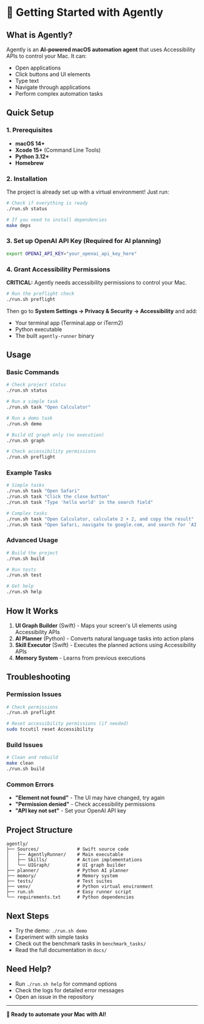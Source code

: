 # 🚀 Getting Started with Agently

## What is Agently?

Agently is an **AI-powered macOS automation agent** that uses Accessibility APIs to control your Mac. It can:

- Open applications
- Click buttons and UI elements
- Type text
- Navigate through applications
- Perform complex automation tasks

## Quick Setup

### 1. Prerequisites
- **macOS 14+**
- **Xcode 15+** (Command Line Tools)
- **Python 3.12+**
- **Homebrew**

### 2. Installation

The project is already set up with a virtual environment! Just run:

```bash
# Check if everything is ready
./run.sh status

# If you need to install dependencies
make deps
```

### 3. Set up OpenAI API Key (Required for AI planning)

```bash
export OPENAI_API_KEY="your_openai_api_key_here"
```

### 4. Grant Accessibility Permissions

**CRITICAL:** Agently needs accessibility permissions to control your Mac.

```bash
# Run the preflight check
./run.sh preflight
```

Then go to **System Settings → Privacy & Security → Accessibility** and add:
- Your terminal app (Terminal.app or iTerm2)
- Python executable
- The built `agently-runner` binary

## Usage

### Basic Commands

```bash
# Check project status
./run.sh status

# Run a simple task
./run.sh task "Open Calculator"

# Run a demo task
./run.sh demo

# Build UI graph only (no execution)
./run.sh graph

# Check accessibility permissions
./run.sh preflight
```

### Example Tasks

```bash
# Simple tasks
./run.sh task "Open Safari"
./run.sh task "Click the close button"
./run.sh task "Type 'hello world' in the search field"

# Complex tasks
./run.sh task "Open Calculator, calculate 2 + 2, and copy the result"
./run.sh task "Open Safari, navigate to google.com, and search for 'AI agents'"
```

### Advanced Usage

```bash
# Build the project
./run.sh build

# Run tests
./run.sh test

# Get help
./run.sh help
```

## How It Works

1. **UI Graph Builder** (Swift) - Maps your screen's UI elements using Accessibility APIs
2. **AI Planner** (Python) - Converts natural language tasks into action plans
3. **Skill Executor** (Swift) - Executes the planned actions using Accessibility APIs
4. **Memory System** - Learns from previous executions

## Troubleshooting

### Permission Issues
```bash
# Check permissions
./run.sh preflight

# Reset accessibility permissions (if needed)
sudo tccutil reset Accessibility
```

### Build Issues
```bash
# Clean and rebuild
make clean
./run.sh build
```

### Common Errors
- **"Element not found"** - The UI may have changed, try again
- **"Permission denied"** - Check accessibility permissions
- **"API key not set"** - Set your OpenAI API key

## Project Structure

```
agently/
├── Sources/              # Swift source code
│   ├── AgentlyRunner/    # Main executable
│   ├── Skills/           # Action implementations
│   └── UIGraph/          # UI graph builder
├── planner/              # Python AI planner
├── memory/               # Memory system
├── tests/                # Test suites
├── venv/                 # Python virtual environment
├── run.sh                # Easy runner script
└── requirements.txt      # Python dependencies
```

## Next Steps

- Try the demo: `./run.sh demo`
- Experiment with simple tasks
- Check out the benchmark tasks in `benchmark_tasks/`
- Read the full documentation in `docs/`

## Need Help?

- Run `./run.sh help` for command options
- Check the logs for detailed error messages
- Open an issue in the repository

---

**🎯 Ready to automate your Mac with AI!**
